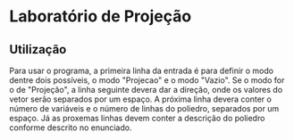 # Laboratório de Projeção
## Utilização
Para usar o programa, a primeira linha da entrada é para definir o modo dentre dois possíveis, o modo "Projecao" e o modo "Vazio". Se o modo for o de "Projeção", a linha seguinte devera dar a direção, onde os valores do vetor serão separados por um espaço. A próxima linha devera conter o número de variáveis e o número de linhas do poliedro, separados por um espaço. Já as proxemas linhas devem conter a descrição do poliedro conforme descrito no enunciado.
